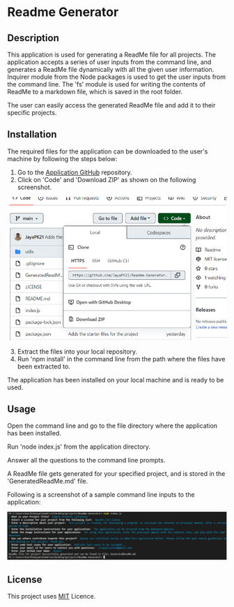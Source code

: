 # Readme Generator

## Description

This application is used for generating a ReadMe file for all projects. The application accepts a series of user inputs from the command line, and generates a ReadMe file dynamically with all the given user information. Inquirer module from the Node packages is used to get the user inputs from the command line. The 'fs' module is used for writing the contents of ReadMe to a markdown file, which is saved in the root folder.

The user can easily access the generated ReadMe file and add it to their specific projects.

## Installation

The required files for the application can be downloaded to the user's machine by following the steps below:

1. Go to the [Application GitHub](https://github.com/JayaPK21/Readme-Generator) repository.
2. Click on 'Code' and 'Download ZIP' as shown on the following screenshot.

![Screenshot for downloading files of the Application](screenshots/DownloadZipScreenshot.png)

3. Extract the files into your local repository.
4. Run 'npm install' in the command line from the path where the files have been extracted to.

The application has been installed on your local machine and is ready to be used.

## Usage

Open the command line and go to the file directory where the application has been installed.

Run 'node index.js' from the application directory.

Answer all the questions to the command line prompts.

A ReadMe file gets generated for your specified project, and is stored in the 'GeneratedReadMe.md' file.

Following is a screenshot of a sample command line inputs to the application:

![Screenshot of running the application.](screenshots/ApplicationUsage.png)

## License

This project uses [MIT](https://opensource.org/licenses/MIT) Licence.